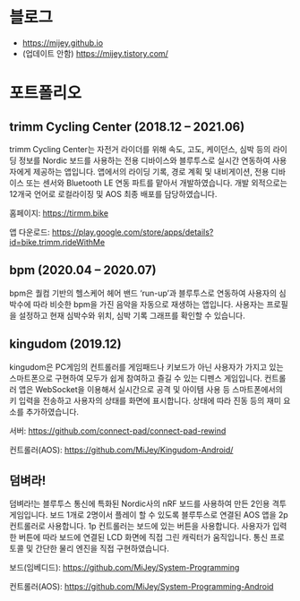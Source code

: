 # 블로그
- https://mijey.github.io
- (업데이트 안함) https://mijey.tistory.com/

# 포트폴리오

## trimm Cycling Center (2018.12 – 2021.06)

trimm Cycling Center는 자전거 라이더를 위해 속도, 고도, 케이던스, 심박 등의 라이딩 정보를 Nordic 보드를 사용하는 전용 디바이스와 블루투스로 실시간 연동하여 사용자에게 제공하는 앱입니다. 앱에서의 라이딩 기록, 경로 계획 및 내비게이션, 전용 디바이스 또는 센서와 Bluetooth LE 연동 파트를 맡아서 개발하였습니다. 개발 외적으로는 12개국 언어로 로컬라이징 및 AOS 최종 배포를 담당하였습니다.

홈페이지: https://tirmm.bike

앱 다운로드: https://play.google.com/store/apps/details?id=bike.trimm.rideWithMe

## bpm (2020.04 – 2020.07)

bpm은 퀄컴 기반의 헬스케어 헤어 밴드 ‘run-up’과 블루투스로 연동하여 사용자의 심박수에 따라 비슷한 bpm을 가진 음악을 자동으로 재생하는 앱입니다. 사용자는 프로필을 설정하고 현재 심박수와 위치, 심박 기록 그래프를 확인할 수 있습니다.

## kingudom (2019.12)

kingudom은 PC게임의 컨트롤러를 게임패드나 키보드가 아닌 사용자가 가지고 있는 스마트폰으로 구현하여 모두가 쉽게 참여하고 즐길 수 있는 디펜스 게임입니다. 컨트롤러 앱은 WebSocket을 이용해서 실시간으로 공격 및 아이템 사용 등 스마트폰에서의 키 입력을 전송하고 사용자의 상태를 화면에 표시합니다. 상태에 따라 진동 등의 재미 요소를 추가하였습니다.

서버: https://github.com/connect-pad/connect-pad-rewind

컨트롤러(AOS): https://github.com/MiJey/Kingudom-Android/

## 덤벼라!

덤벼라!는 블루투스 통신에 특화된 Nordic사의 nRF 보드를 사용하여 만든 2인용 격투 게임입니다. 보드 1개로 2명이서 플레이 할 수 있도록 블루투스로 연결된 AOS 앱을 2p 컨트롤러로 사용합니다. 1p 컨트롤러는 보드에 있는 버튼을 사용합니다. 사용자가 입력한 버튼에 따라 보드에 연결된 LCD 화면에 직접 그린 캐릭터가 움직입니다. 통신 프로토콜 및 간단한 물리 엔진을 직접 구현하였습니다.

보드(임베디드): https://github.com/MiJey/System-Programming

컨트롤러(AOS): https://github.com/MiJey/System-Programming-Android
<!--
**MiJey/MiJey** is a ✨ _special_ ✨ repository because its `README.md` (this file) appears on your GitHub profile.

Here are some ideas to get you started:

- 🔭 I’m currently working on ...
- 🌱 I’m currently learning ...
- 👯 I’m looking to collaborate on ...
- 🤔 I’m looking for help with ...
- 💬 Ask me about ...
- 📫 How to reach me: ...
- 😄 Pronouns: ...
- ⚡ Fun fact: ...
-->

<!--
[![Hits](https://hits.seeyoufarm.com/api/count/incr/badge.svg?url=https%3A%2F%2Fgithub.com%2FMiJey&count_bg=%2379C83D&title_bg=%23555555&icon=&icon_color=%23E7E7E7&title=hits&edge_flat=false)](https://hits.seeyoufarm.com)

![MiJey's github stats](https://github-readme-stats.vercel.app/api?username=MiJey&show_icons=true)


[![solved.ac tier](http://mazassumnida.wtf/api/generate_badge?boj=kkss2889)](https://solved.ac/mijey)
-->
